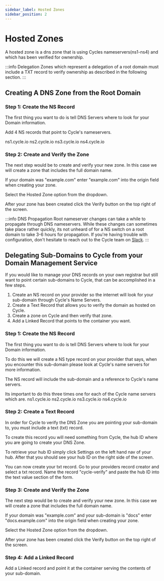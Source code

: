 ```yaml
---
sidebar_label: Hosted Zones
sidebar_position: 2
---
```

# Hosted Zones
A hosted zone is a dns zone that is using Cycles nameservers(ns1-ns4) and which has been verified for ownership.  

:::info Delegation
Zones which represent a delegation of a root domain must include a TXT record to verify ownership as described in the following section.
:::

## Creating A DNS Zone from the Root Domain
### Step 1: Create the NS Record
The first thing you want to do is tell DNS Servers where to look for your Domain information.

Add 4 NS records that point to Cycle's nameservers.

ns1.cycle.io
ns2.cycle.io
ns3.cycle.io
ns4.cycle.io


### Step 2: Create and Verify the Zone
The next step would be to create and verify your new zone. In this case we will create a zone that includes the full domain name.

If your domain was "example.com" enter "example.com" into the origin field when creating your zone.

Select the Hosted Zone option from the dropdown.

After your zone has been created click the Verify button on the top right of the screen.

:::info DNS Propagation
Root nameserver changes can take a while to propagate through DNS nameservers.  While these changes can sometimes take place rather quickly, its not unheard of for a NS switch on a root domain to take 3-6 hours for propagation.  If you're having trouble with configuration, don't hesitate to reach out to the Cycle team on [Slack](https://slack.cycle.io).
:::





## Delegating Sub-Domains to Cycle from your Domain Management Service
If you would like to manage your DNS records on your own registrar but still want to point certain sub-domains to Cycle, that can be accomplished in a few steps.

1. Create an NS record on your provider so the internet will look for your sub-domain through Cycle's Name Servers.
2. Create a Text Record that allows you to verify the domain as hosted on Cycle.
3. Create a zone on Cycle and then verify that zone.
4. Add a Linked Record that points to the container you want.


### Step 1: Create the NS Record
The first thing you want to do is tell DNS Servers where to look for your Domain information.

To do this we will create a NS type record on your provider that says, when you encounter this sub-domain please look at Cycle's name servers for more information.

The NS record will include the sub-domain and a reference to Cycle's name servers.

Its important to do this three times one for each of the Cycle name servers which are.
ns1.cycle.io
ns2.cycle.io
ns3.cycle.io
ns4.cycle.io


### Step 2: Create a Text Record
In order for Cycle to verify the DNS Zone you are pointing your sub-domain to, you must include a text (txt) record.

To create this record you will need something from Cycle, the hub ID where you are going to create your DNS Zone.

To retrieve your hub ID simply click Settings on the left hand nav of your hub. After that you should see your hub ID on the right side of the screen.

You can now create your txt record. Go to your providers record creator and select a txt record. Name the record "cycle-verify" and paste the hub ID into the text value section of the form.

### Step 3: Create and Verify the Zone
The next step would be to create and verify your new zone. In this case we will create a zone that includes the full domain name.

If your domain was "example.com" and your sub-domain is "docs" enter "docs.example.com" into the origin field when creating your zone.

Select the Hosted Zone option from the dropdown.

After your zone has been created click the Verify button on the top right of the screen.

### Step 4: Add a Linked Record
Add a Linked record and point it at the container serving the contents of your sub-domain.

